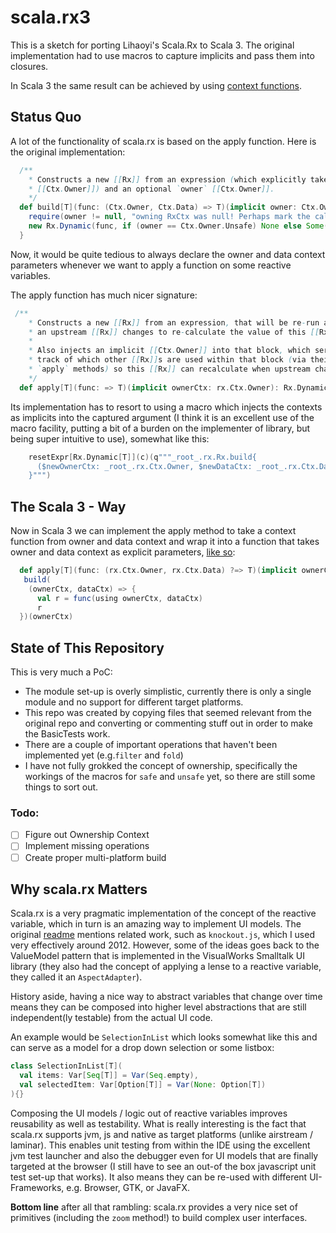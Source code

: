 # scala.rx3

This is a sketch for porting Lihaoyi's Scala.Rx to Scala 3. The original implementation had to 
use macros to capture implicits and pass them into closures.

In Scala 3 the same result can be achieved by using [context functions](https://docs.scala-lang.org/scala3/reference/contextual/context-functions.html#).

## Status Quo

A lot of the functionality of scala.rx is based on the apply function. Here is the original implementation: 

~~~scala
  /**
    * Constructs a new [[Rx]] from an expression (which explicitly takes an
    * [[Ctx.Owner]]) and an optional `owner` [[Ctx.Owner]].
    */
  def build[T](func: (Ctx.Owner, Ctx.Data) => T)(implicit owner: Ctx.Owner): Rx.Dynamic[T] = {
    require(owner != null, "owning RxCtx was null! Perhaps mark the caller lazy?")
    new Rx.Dynamic(func, if (owner == Ctx.Owner.Unsafe) None else Some(owner))
  }
~~~

Now, it would be quite tedious to always declare the owner and data context parameters whenever we want to
apply a function on some reactive variables.

The apply function has much nicer signature:


~~~scala
 /**
    * Constructs a new [[Rx]] from an expression, that will be re-run any time
    * an upstream [[Rx]] changes to re-calculate the value of this [[Rx]].
    *
    * Also injects an implicit [[Ctx.Owner]] into that block, which serves to keep
    * track of which other [[Rx]]s are used within that block (via their
    * `apply` methods) so this [[Rx]] can recalculate when upstream changes.
    */
  def apply[T](func: => T)(implicit ownerCtx: rx.Ctx.Owner): Rx.Dynamic[T] = macro Factories.rxApplyMacro[T]
~~~

Its implementation has to resort to using a macro which injects the contexts as
implicits into the captured argument (I think it is an excellent use of the macro facility, 
putting a bit of a burden on the  implementer of library, but being super intuitive to use),
somewhat like this:

~~~scala
    resetExpr[Rx.Dynamic[T]](c)(q"""_root_.rx.Rx.build{
      ($newOwnerCtx: _root_.rx.Ctx.Owner, $newDataCtx: _root_.rx.Ctx.Data) => $injected2
    }""")
~~~

## The Scala 3 - Way

Now in Scala 3 we can implement the apply method to take a context function from owner and data context and
wrap it into a function that takes owner and data context as explicit parameters, [like so](https://github.com/fleipold/scala.rx3/blob/144de2c0c47b10e1f536644f8be8f6d027b1c7c7/scalarx3/src/rx/Rx.scala#L100):

~~~scala
  def apply[T](func: (rx.Ctx.Owner, rx.Ctx.Data) ?=> T)(implicit ownerCtx: rx.Ctx.Owner): Rx.Dynamic[T] =
   build(
    (ownerCtx, dataCtx) => {
      val r = func(using ownerCtx, dataCtx)
      r
  })(ownerCtx)
~~~

## State of This Repository

This is very much a PoC:

* The module set-up is overly simplistic, currently there is only a single module and no support for different target platforms.
* This repo was created by copying files that seemed relevant from the original repo and converting or commenting stuff
  out in order to make the BasicTests work.
* There are a couple of important operations that haven't been implemented yet (e.g.`filter` and `fold`)
* I have not fully grokked the concept of ownership, specifically the workings of the macros for `safe` and `unsafe` yet,
  so there are still some things to sort out.

### Todo:

* [ ] Figure out Ownership Context
* [ ] Implement missing operations
* [ ] Create proper multi-platform build

## Why scala.rx Matters

Scala.rx is a very pragmatic implementation of the concept of the reactive variable, which in turn is an amazing way
to implement UI models. The original [readme](https://github.com/lihaoyi/scala.rx?tab=readme-ov-file#related-work) 
mentions related work, such as `knockout.js`, which I used very effectively around 2012. However, some of the ideas 
goes back to the ValueModel pattern that is implemented in the VisualWorks Smalltalk UI library 
(they also had the concept of applying a lense to a reactive variable, they called it an `AspectAdapter`).

History aside, having a nice way to abstract variables that change over time means they can be composed into 
higher level abstractions that are still independent(ly testable) from the actual UI code.

An example would be `SelectionInList` which looks somewhat like this and can serve as a model for a drop down 
selection or some listbox:

```scala
class SelectionInList[T](
  val items: Var[Seq[T]] = Var(Seq.empty),
  val selectedItem: Var[Option[T]] = Var(None: Option[T])
){}
```

Composing the UI models / logic out of reactive variables improves reusability as well as testability. What is really
interesting is the fact that scala.rx supports jvm, js and native as target platforms (unlike airstream / laminar).
This enables unit testing from within the IDE using the excellent jvm test launcher and also the debugger even for 
UI models that are finally targeted at the browser (I still have to see an out-of the box javascript unit
test set-up that works). It also means they can be re-used with different UI-Frameworks, e.g. Browser, GTK, or JavaFX.

**Bottom line** after all that rambling: scala.rx provides a very nice set of primitives (including the `zoom` method!) 
to build complex user interfaces.